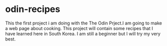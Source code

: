 # odin-recipes
This the first project i am doing with the The Odin Prject.I
am going to make a web page about cooking. This project will contain some
recipes that I have learned here in  South Korea. I am still a beginner
but I will try my very best. 

